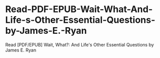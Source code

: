 # Read-PDF-EPUB-Wait-What-And-Life-s-Other-Essential-Questions-by-James-E.-Ryan
Read [PDF/EPUB] Wait, What?: And Life's Other Essential Questions by James E. Ryan
